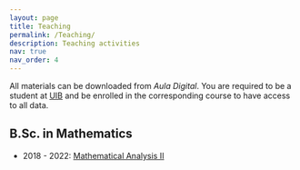 ```yaml
---
layout: page
title: Teaching
permalink: /Teaching/
description: Teaching activities
nav: true
nav_order: 4
---
```


All materials can be downloaded from <em>Aula Digital</em>. You are required to be a student at [UIB](https://uib.eu) and be enrolled in the corresponding course to have access to all data.

<div class="projects">
<h2 class="category">B.Sc. in Mathematics</h2>
</div>

* 2018 - 2022: [Mathematical Analysis II](https://www.uib.eu/Learn/estudis-de-grau/grau/matematiques/GMA2-P/20574/index.html)

